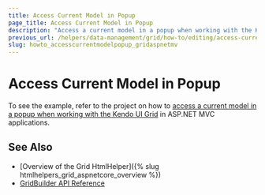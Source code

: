 ```yaml
---
title: Access Current Model in Popup
page_title: Access Current Model in Popup
description: "Access a current model in a popup when working with the Kendo UI Grid in ASP.NET MVC applications."
previous_url: /helpers/data-management/grid/how-to/editing/access-current-model-in-popup
slug: howto_accesscurrentmodelpopup_gridaspnetmv
---
```


# Access Current Model in Popup

To see the example, refer to the project on how to [access a current model in a popup when working with the Kendo UI Grid](https://github.com/telerik/ui-for-aspnet-mvc-examples/tree/master/grid/grid-accessing-current-model-in-popUp) in ASP.NET MVC applications.

## See Also

* [Overview of the Grid HtmlHelper]({% slug htmlhelpers_grid_aspnetcore_overview %})
* [GridBuilder API Reference](http://docs.telerik.com/aspnet-mvc/api/Kendo.Mvc.UI.Fluent/GridBuilder)
